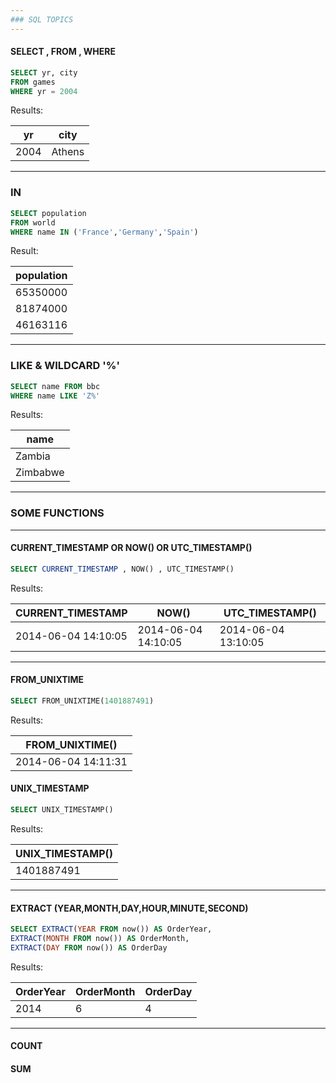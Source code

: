```yaml
---
### SQL TOPICS
---
```


#### SELECT , FROM , WHERE 

```SQL
SELECT yr, city 
FROM games
WHERE yr = 2004
```

Results:

| yr  |	city  |
|-----|------ |
|2004 |	Athens | 


---
### IN

```SQL
SELECT population
FROM world
WHERE name IN ('France','Germany','Spain')
```

Result:

| population | 
| ---------- |
|  65350000  |
|  81874000  |
|  46163116  |


---

### LIKE & WILDCARD '%'

```SQL
SELECT name FROM bbc
WHERE name LIKE 'Z%'
```

Results:

| name |
|------|
|Zambia|
|Zimbabwe|

---
### SOME FUNCTIONS
---

#### CURRENT_TIMESTAMP OR NOW() OR UTC_TIMESTAMP()

```SQL
SELECT CURRENT_TIMESTAMP , NOW() , UTC_TIMESTAMP()
```

Results:

| CURRENT_TIMESTAMP | NOW()	| UTC_TIMESTAMP() |
|-------------------|-------|-----------------|
|2014-06-04 14:10:05|	2014-06-04 14:10:05	|2014-06-04 13:10:05|


----

#### FROM_UNIXTIME

```SQL
SELECT FROM_UNIXTIME(1401887491)
```

Results:

|FROM_UNIXTIME()|
|----------------|
|2014-06-04 14:11:31    |



#### UNIX_TIMESTAMP

```SQL
SELECT UNIX_TIMESTAMP()
```

Results:

|UNIX_TIMESTAMP()|
|----------------|
|1401887491      |

----

#### EXTRACT (YEAR,MONTH,DAY,HOUR,MINUTE,SECOND)

```SQL
SELECT EXTRACT(YEAR FROM now()) AS OrderYear,
EXTRACT(MONTH FROM now()) AS OrderMonth,
EXTRACT(DAY FROM now()) AS OrderDay
```

Results:


|OrderYear	| OrderMonth | OrderDay|
|-----------|------------|---------|
|2014       |	6	     |   4     |

----

#### COUNT


#### SUM



